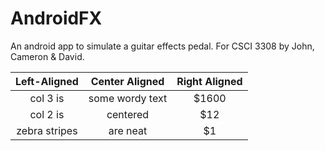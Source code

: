 AndroidFX 
=========
An android app to simulate a guitar effects pedal. 
For CSCI 3308 by John, Cameron & David.

| Left-Aligned  | Center Aligned  | Right Aligned |
| :------------:|:---------------:|:-----:|
| col 3 is      | some wordy text | $1600 |
| col 2 is      | centered        |   $12 |
| zebra stripes | are neat        |    $1 |


